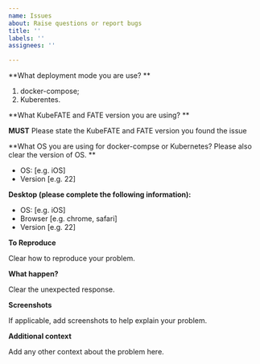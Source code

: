 ```yaml
---
name: Issues
about: Raise questions or report bugs
title: ''
labels: ''
assignees: ''

---
```


**What deployment mode you are use?  **
1. docker-compose;
2. Kuberentes.

**What KubeFATE and FATE version you are using?  **

**MUST** Please state the KubeFATE and FATE version you found the issue

**What OS you are using for docker-compse or Kubernetes? Please also clear the version of OS.  **

 - OS: [e.g. iOS]
 - Version [e.g. 22]

**Desktop (please complete the following information):**

 - OS: [e.g. iOS]
 - Browser [e.g. chrome, safari]
 - Version [e.g. 22]

**To Reproduce**

Clear how to reproduce your problem.

**What happen?**

Clear the unexpected response.

**Screenshots**

If applicable, add screenshots to help explain your problem.

**Additional context**

Add any other context about the problem here.
